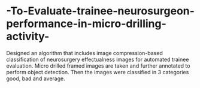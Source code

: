 # -To-Evaluate-trainee-neurosurgeon-performance-in-micro-drilling-activity-
Designed an algorithm that includes image compression-based classification of neurosurgery effectualness images for automated trainee evaluation. Micro drilled framed images are taken and further annotated to perform object detection. Then the images were classified in 3 categories good, bad and average.
